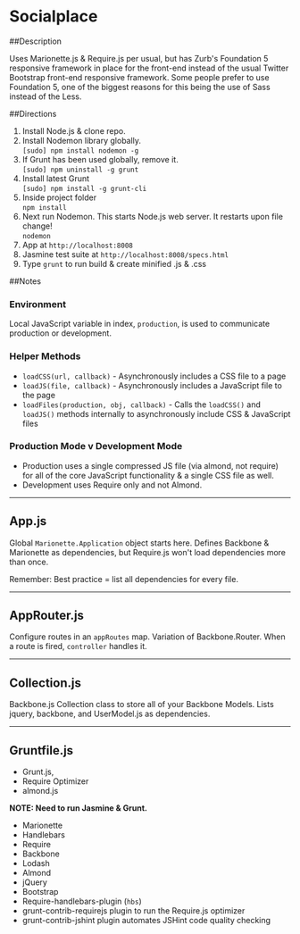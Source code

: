 Socialplace
===========

##Description

Uses Marionette.js & Require.js per usual, but has Zurb's Foundation 5 responsive framework in place for the front-end instead of the usual Twitter Bootstrap front-end responsive framework. Some people prefer to use Foundation 5, one of the biggest reasons for this being the use of Sass instead of the Less.

##Directions

1.  Install Node.js & clone repo.  
2.  Install Nodemon library globally.  
    `[sudo] npm install nodemon -g`  
3.  If Grunt has been used globally, remove it.  
     `[sudo] npm uninstall -g grunt`  
4.  Install latest Grunt  
     `[sudo] npm install -g grunt-cli`  
5.  Inside project folder  
     `npm install`  
6.  Next run Nodemon. This starts Node.js web server. It restarts upon file change!  
     `nodemon`  
7.  App at `http://localhost:8008`  
8.  Jasmine test suite at `http://localhost:8008/specs.html`  
9.  Type `grunt` to run build & create minified .js & .css  


##Notes

### Environment

Local JavaScript variable in index, `production`, is used to communicate production or development.

### Helper Methods

* `loadCSS(url, callback)` - Asynchronously includes a CSS file to a page
* `loadJS(file, callback)` - Asynchronously includes a JavaScript file to the page
* `loadFiles(production, obj, callback)` - Calls the `loadCSS()` and `loadJS()` methods internally to asynchronously include CSS & JavaScript files 

### Production Mode v Development Mode

* Production uses a single compressed JS file (via almond, not require) for all of the core JavaScript functionality & a single CSS file as well.
* Development uses Require only and not Almond.

---

App.js
------

Global `Marionette.Application` object starts here. Defines Backbone & Marionette as dependencies, but Require.js won't load dependencies more than once.

Remember: Best practice = list all dependencies for every file.

---

AppRouter.js
------------

Configure routes in an `appRoutes` map. Variation of Backbone.Router. When a route is fired, `controller` handles it. 

---

Collection.js
------------------

Backbone.js Collection class to store all of your Backbone Models. Lists jquery, backbone, and UserModel.js as dependencies.

---

Gruntfile.js
------------

   - Grunt.js, 
   - Require Optimizer
   - almond.js

__NOTE: Need to run Jasmine & Grunt.__
  
   - Marionette  
   - Handlebars  
   - Require  
   - Backbone  
   - Lodash  
   - Almond  
   - jQuery
   - Bootstrap
   - Require-handlebars-plugin (`hbs`)  
   - grunt-contrib-requirejs plugin to run the Require.js optimizer  
   - grunt-contrib-jshint plugin automates JSHint code quality checking